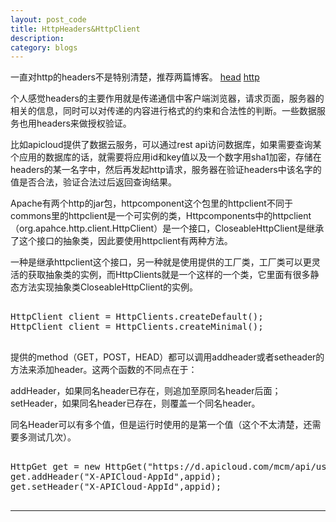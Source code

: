 ```yaml
---
layout: post_code
title: HttpHeaders&HttpClient
description: 
category: blogs
---
```


一直对http的headers不是特别清楚，推荐两篇博客。
[head](http://www.cnblogs.com/yuzhongwusan/archive/2011/10/20/2218954.html)
[http](http://www.cnblogs.com/li0803/archive/2008/11/03/1324746.html)

个人感觉headers的主要作用就是传递通信中客户端浏览器，请求页面，服务器的相关的信息，同时可以对传递的内容进行格式的约束和合法性的判断。一些数据服务也用headers来做授权验证。

比如apicloud提供了数据云服务，可以通过rest api访问数据库，如果需要查询某个应用的数据库的话，就需要将应用id和key值以及一个数字用sha1加密，存储在headers的某一名字中，然后再发起http请求，服务器在验证headers中该名字的值是否合法，验证合法过后返回查询结果。

Apache有两个http的jar包，httpcomponent这个包里的httpclient不同于commons里的httpclient是一个可实例的类，Httpcomponents中的httpclient（org.apahce.http.client.HttpClient）是一个接口，CloseableHttpClient是继承了这个接口的抽象类，因此要使用httpclient有两种方法。

一种是继承httpclient这个接口，另一种就是使用提供的工厂类，工厂类可以更灵活的获取抽象类的实例，而HttpClients就是一个这样的一个类，它里面有很多静态方法实现抽象类CloseableHttpClient的实例。

<pre class="brush: java">

HttpClient client = HttpClients.createDefault();
HttpClient client = HttpClients.createMinimal();

</pre>

提供的method（GET，POST，HEAD）都可以调用addheader或者setheader的方法来添加header。这两个函数的不同点在于：

addHeader，如果同名header已存在，则追加至原同名header后面；setHeader，如果同名header已存在，则覆盖一个同名header。

同名Header可以有多个值，但是运行时使用的是第一个值（这个不太清楚，还需要多测试几次）。

<pre class="brush: java">

HttpGet get = new HttpGet("https://d.apicloud.com/mcm/api/user/");
get.addHeader("X-APICloud-AppId",appid);
get.setHeader("X-APICloud-AppId",appid);

</pre>

---



